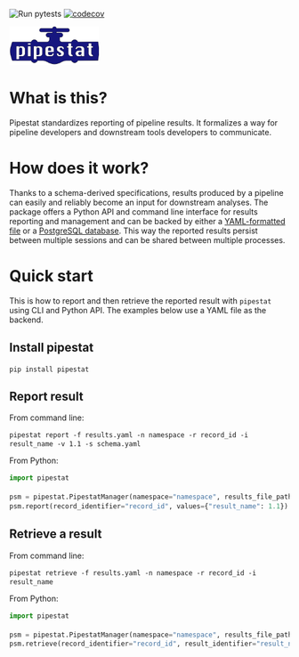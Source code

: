 ![Run pytests](https://github.com/pepkit/pipestat/workflows/Run%20pytests/badge.svg)
[![codecov](https://codecov.io/gh/pepkit/pipestat/branch/master/graph/badge.svg?token=O07MXSQZ32)](https://codecov.io/gh/pepkit/pipestat)

<img src="https://raw.githubusercontent.com/pepkit/pipestat/master/docs/img/pipestat_logo.svg?sanitize=true" alt="pipestat" height="70"/><br>

# What is this?

Pipestat standardizes reporting of pipeline results. It formalizes a way for pipeline developers and downstream tools developers to communicate. 

# How does it work?

Thanks to a schema-derived specifications, results produced by a pipeline can easily and reliably become an input for downstream analyses. The package offers a Python API and command line interface for results reporting and management and can be backed by either a [YAML-formatted file](https://yaml.org/spec/1.2/spec.html) or a [PostgreSQL database](https://www.postgresql.org/). This way the reported results persist between multiple sessions and can be shared between multiple processes.

# Quick start

This is how to report and then retrieve the reported result with `pipestat` using CLI and Python API. The examples below use a YAML file as the backend. 

## Install pipestat

```console
pip install pipestat
```

## Report result

From command line:

```console
pipestat report -f results.yaml -n namespace -r record_id -i result_name -v 1.1 -s schema.yaml
```

From Python:

```python
import pipestat

psm = pipestat.PipestatManager(namespace="namespace", results_file_path="results.yaml", schema_path="schema.yaml")
psm.report(record_identifier="record_id", values={"result_name": 1.1})
```
 
## Retrieve a result

From command line:

```console
pipestat retrieve -f results.yaml -n namespace -r record_id -i result_name
```

From Python:

```python
import pipestat

psm = pipestat.PipestatManager(namespace="namespace", results_file_path="results.yaml")
psm.retrieve(record_identifier="record_id", result_identifier="result_name")
```
 

